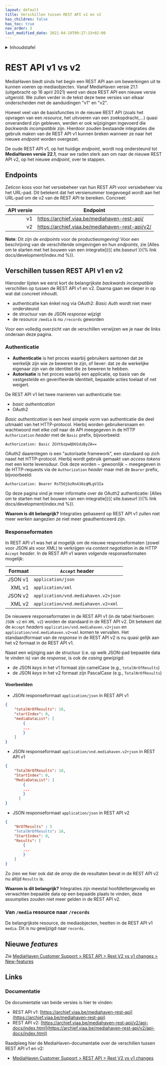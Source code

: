 ```yaml
---
layout: default
title: Verschillen tussen REST API v1 en v2
has_children: false
has_toc: true
nav_order: 3
last_modified_date: 2021-04-19T09:27:33+02:00
---
```


<details markdown="block">
  <summary>
    Inhoudstafel
  </summary>
  {: .text-delta }
1. TOC
{:toc}
</details>


# REST API v1 vs v2

MediaHaven biedt sinds het begin een REST API aan om bewerkingen uit te kunnen
voeren op mediaobjecten. Vanaf MediaHaven versie 21.1 (uitgebracht op 16 april
2021) werd van deze REST API een nieuwe versie uitgerold. We zullen verder in
de tekst deze twee versies van elkaar onderscheiden met de aanduidingen "v1" en
"v2".

Hoewel veel van de basisfuncties in de nieuwe REST API (zoals het opvragen
van een _resource_, het uitvoeren van een zoekopdracht,...) quasi onveranderd
zijn gebleven, werden er ook wijzigingen ingevoerd die _backwards incompatible_
zijn. Hierdoor zouden bestaande integraties die gebruik maken van de REST API
v1 kunnen breken wanneer ze naar het nieuwe _endpoint_ worden overgezet.

De oude REST API v1, op het huidige _endpoint_, wordt nog ondersteund tot
**MediaHaven versie 22.1**, maar we raden sterk aan om naar de nieuwe REST
API v2, op het nieuwe _endpoint_, over te stappen.

## Endpoints

Zeticon koos voor het versiebeheer van hun REST API voor versiebeheer via het
URL-pad. Dit betekent dat het versienummer toegevoegd wordt aan het URL-pad om
de v2 van de REST API te bereiken. Concreet:

| API versie | Endpoint                                        |
|-----------:|-------------------------------------------------|
| v1         | https://archief.viaa.be/mediahaven-rest-api/    |
| v2         | https://archief.viaa.be/mediahaven-rest-api/v2/ |

**Note**: Dit zijn de _endpoints_ voor de productieomgeving! Voor een
beschrijving van de verschillende omgevingen en hun _endpoints_, zie [Alles om te
starten met het bouwen van een integratie]({{ site.baseurl }}{% link
docs/development/index.md %}).

## Verschillen tussen REST API v1 en v2

Hieronder lijsten we eerst kort de belangrijkste _backwards incompatible_
verschillen op tussen de REST API v1 en v2. Daarna gaan we dieper in op wat
dat concreet inhoudt.

- authenticatie kan énkel nog via OAuth2: _Basic Auth_ wordt niet meer ondersteund
- de structuur van de JSON _response_ wijzigt
- de _resource_ `/media` is nu `/records` geworden

Voor een volledig overzicht van de verschillen verwijzen we je naar de links
onderaan deze pagina.

### Authenticatie

- **Authenticatie** is het proces waarbij gebruikers aantonen dat ze werkelijk
  zijn wie ze beweren te zijn, of liever: dat ze de werkelijke eigenaar zijn
  van de identiteit die ze beweren te hebben.
- **Autorisatie** is het proces waarbij een applicatie, op basis van de
  vastgestelde en geverifieerde identiteit, bepaalde acties toelaat of net
  weigert.

De REST API v1 liet twee manieren van authenticatie toe:

- _basic authentication_
- OAuth2

_Basic authentication_ is een heel simpele vorm van authenticatie die deel
uitmaakt van het HTTP-protocol. Hierbij worden gebruikersnaam en wachtwoord met
elke _call_ naar de API meegegeven in de HTTP `Authorization` _header_ met de
`Basic` prefix, bijvoorbeeld:

    Authorization: Basic ZGVtbzpwQDU1dzByZA==

OAuth2 daarentegen is een "autorisatie framework", een standaard op zich naast
het HTTP-protocol. Hierbij wordt gebruik gemaakt van _access tokens_ met een
korte levensduur. Ook deze worden − gewoonlijk − meegegeven in de HTTP-requests
via de `Authorization` _header_ maar met de  `Bearer` prefix, bijvoorbeeld:

    Authorization: Bearer RsT5OjbzRn430zqMLgV3Ia

Op deze pagina vind je meer informatie over de OAuth2 authenticatie: [Alles om
te starten met het bouwen van een integratie]({{ site.baseurl }}{% link
docs/development/index.md %}).

**Waarom is dit belangrijk?** Integraties gebaseerd op REST API v1 zullen niet
meer werken aangezien ze niet meer geauthenticeerd zijn.

### Responseformaten

In REST API v1 was het al mogelijk om de nieuwe responseformaten (zowel voor
JSON als voor XML) te verkrijgen via _content negotiation_ in de HTTP `Accept`
_header_. In de REST API v1 waren volgende responseformaten mogelijk:

| Formaat | `Accept` header                      |
|--------:|--------------------------------------|
| JSON v1 | `application/json`                   |
|  XML v1 | `application/xml`                    |
| JSON v2 | `application/vnd.mediahaven.v2+json` |
|  XML v2 | `application/vnd.mediahaven.v2+xml`  |

De nieuwere responseformaten in de REST API v1 (in de tabel hierboven: `JSON
v2` en `XML v2`) worden de standaard in de REST API v2. Dit betekent dat de
`Accept` _headers_ `application/vnd.mediahaven.v2+json` en
`application/vnd.mediahaven.v2+xml` komen te vervallen. Het standaardformaat
van de _response_ in de REST API v2 is nu quasi gelijk aan het v2 formaat in
de REST API v1.

Naast een wijziging aan de structuur (i.e. op welk JSON-pad bepaalde data te
vinden is) van de _response_, is ook de _casing_ gewijzigd:

- de JSON _keys_ in het v1 formaat zijn camelCase (e.g., `totalNrOfResults`)
- de JSON _keys_ in het v2 formaat zijn PascalCase (e.g., `TotalNrOfResults`)

#### Voorbeelden

- JSON responseformaat `application/json` in REST API v1

```json
{
    "totalNrOfResults": 10,
    "startIndex": 0,
    "mediaDataList": [
        {
        ...
        }
    ]
}
```

- JSON responseformaat `application/vnd.mediahaven.v2+json` in REST API v1

```json
{
    "TotalNrOfResults": 10,
    "StartIndex": 0,
    "MediaDataList": [
        {
        ...
        }
      ]
}
```

- JSON responseformaat `application/json` in REST API v2

```json
{
    "NrOfResults" : 5
    "TotalNrOfResults": 10,
    "StartIndex": 0,
    "Results": [
        {
        ...
        }
    ]
}
```

Zo zien we hier ook dat de _array_ die de resultaten bevat in de REST API v2
nu altijd `Results` is.

**Waarom is dit belangrijk?** Integraties zijn meestal hoofdlettergevoelig en
verwachten bepaalde data op een bepaalde plaats te vinden, deze assumpties
zouden niet meer gelden in de REST API v2.

### Van `/media` resource naar `/records`

De belangrijkste resource, de mediaobjecten, heetten in de REST API v1 `media`.
Dit is nu gewijzigd naar `records`.

## Nieuwe _features_

Zie [MediaHaven Customer Support > REST API > Rest V2 vs v1 changes >
New-features](https://mediahaven.atlassian.net/wiki/spaces/CS/pages/2432303184/Rest+V2+vs+v1+changes#New-features)

## Links

### Documentatie

De documentatie van beide versies is hier te vinden:

- REST API v1:
  [https://archief.viaa.be/mediahaven-rest-api](https://archief.viaa.be/mediahaven-rest-api)
- REST API v2:
  [https://archief.viaa.be/mediahaven-rest-api/v2/api-docs/index.html](https://archief.viaa.be/mediahaven-rest-api/v2/api-docs/index.html)

Raadpleeg hier de MediaHaven-documentatie over de verschillen tussen REST API
v1 en v2:

- [MediaHaven Customer Support > REST API > Rest V2 vs v1
  changes](https://mediahaven.atlassian.net/wiki/spaces/CS/pages/2432303184/Rest+V2+vs+v1+changes)

